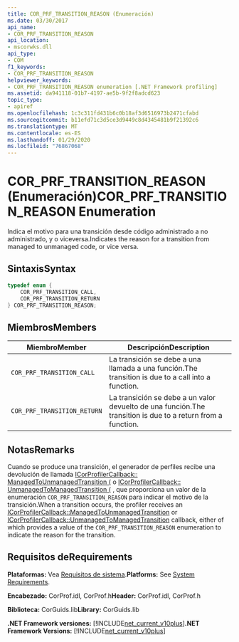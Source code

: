```yaml
---
title: COR_PRF_TRANSITION_REASON (Enumeración)
ms.date: 03/30/2017
api_name:
- COR_PRF_TRANSITION_REASON
api_location:
- mscorwks.dll
api_type:
- COM
f1_keywords:
- COR_PRF_TRANSITION_REASON
helpviewer_keywords:
- COR_PRF_TRANSITION_REASON enumeration [.NET Framework profiling]
ms.assetid: da941118-01b7-4197-ae5b-9f2f8adcd623
topic_type:
- apiref
ms.openlocfilehash: 1c3c311fd431b6c0b18af3d6516973b2471cfabd
ms.sourcegitcommit: b11efd71c3d5ce3d9449c8d4345481b9f21392c6
ms.translationtype: MT
ms.contentlocale: es-ES
ms.lasthandoff: 01/29/2020
ms.locfileid: "76867068"
---
```

# <a name="cor_prf_transition_reason-enumeration"></a><span data-ttu-id="e62e5-102">COR_PRF_TRANSITION_REASON (Enumeración)</span><span class="sxs-lookup"><span data-stu-id="e62e5-102">COR_PRF_TRANSITION_REASON Enumeration</span></span>
<span data-ttu-id="e62e5-103">Indica el motivo para una transición desde código administrado a no administrado, y o viceversa.</span><span class="sxs-lookup"><span data-stu-id="e62e5-103">Indicates the reason for a transition from managed to unmanaged code, or vice versa.</span></span>  
  
## <a name="syntax"></a><span data-ttu-id="e62e5-104">Sintaxis</span><span class="sxs-lookup"><span data-stu-id="e62e5-104">Syntax</span></span>  
  
```cpp  
typedef enum {  
    COR_PRF_TRANSITION_CALL,  
    COR_PRF_TRANSITION_RETURN  
} COR_PRF_TRANSITION_REASON;  
```  
  
## <a name="members"></a><span data-ttu-id="e62e5-105">Miembros</span><span class="sxs-lookup"><span data-stu-id="e62e5-105">Members</span></span>  
  
|<span data-ttu-id="e62e5-106">Miembro</span><span class="sxs-lookup"><span data-stu-id="e62e5-106">Member</span></span>|<span data-ttu-id="e62e5-107">Descripción</span><span class="sxs-lookup"><span data-stu-id="e62e5-107">Description</span></span>|  
|------------|-----------------|  
|`COR_PRF_TRANSITION_CALL`|<span data-ttu-id="e62e5-108">La transición se debe a una llamada a una función.</span><span class="sxs-lookup"><span data-stu-id="e62e5-108">The transition is due to a call into a function.</span></span>|  
|`COR_PRF_TRANSITION_RETURN`|<span data-ttu-id="e62e5-109">La transición se debe a un valor devuelto de una función.</span><span class="sxs-lookup"><span data-stu-id="e62e5-109">The transition is due to a return from a function.</span></span>|  
  
## <a name="remarks"></a><span data-ttu-id="e62e5-110">Notas</span><span class="sxs-lookup"><span data-stu-id="e62e5-110">Remarks</span></span>  
 <span data-ttu-id="e62e5-111">Cuando se produce una transición, el generador de perfiles recibe una devolución de llamada [ICorProfilerCallback:: ManagedToUnmanagedTransition (](icorprofilercallback-managedtounmanagedtransition-method.md) o [ICorProfilerCallback:: UnmanagedToManagedTransition (](icorprofilercallback-unmanagedtomanagedtransition-method.md) , que proporciona un valor de la enumeración `COR_PRF_TRANSITION_REASON` para indicar el motivo de la transición.</span><span class="sxs-lookup"><span data-stu-id="e62e5-111">When a transition occurs, the profiler receives an [ICorProfilerCallback::ManagedToUnmanagedTransition](icorprofilercallback-managedtounmanagedtransition-method.md) or [ICorProfilerCallback::UnmanagedToManagedTransition](icorprofilercallback-unmanagedtomanagedtransition-method.md) callback, either of which provides a value of the `COR_PRF_TRANSITION_REASON` enumeration to indicate the reason for the transition.</span></span>  
  
## <a name="requirements"></a><span data-ttu-id="e62e5-112">Requisitos de</span><span class="sxs-lookup"><span data-stu-id="e62e5-112">Requirements</span></span>  
 <span data-ttu-id="e62e5-113">**Plataformas:** Vea [Requisitos de sistema](../../../../docs/framework/get-started/system-requirements.md).</span><span class="sxs-lookup"><span data-stu-id="e62e5-113">**Platforms:** See [System Requirements](../../../../docs/framework/get-started/system-requirements.md).</span></span>  
  
 <span data-ttu-id="e62e5-114">**Encabezado:** CorProf.idl, CorProf.h</span><span class="sxs-lookup"><span data-stu-id="e62e5-114">**Header:** CorProf.idl, CorProf.h</span></span>  
  
 <span data-ttu-id="e62e5-115">**Biblioteca:** CorGuids.lib</span><span class="sxs-lookup"><span data-stu-id="e62e5-115">**Library:** CorGuids.lib</span></span>  
  
 <span data-ttu-id="e62e5-116">**.NET Framework versiones:** [!INCLUDE[net_current_v10plus](../../../../includes/net-current-v10plus-md.md)]</span><span class="sxs-lookup"><span data-stu-id="e62e5-116">**.NET Framework Versions:** [!INCLUDE[net_current_v10plus](../../../../includes/net-current-v10plus-md.md)]</span></span>

